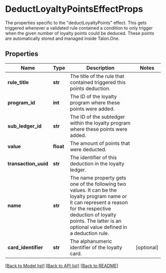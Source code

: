 # DeductLoyaltyPointsEffectProps

The properties specific to the \"deductLoyaltyPoints\" effect. This gets triggered whenever a validated rule contained a condition to only trigger when the given number of loyalty points could be deduced. These points are automatically stored and managed inside Talon.One.
## Properties
Name | Type | Description | Notes
------------ | ------------- | ------------- | -------------
**rule_title** | **str** | The title of the rule that contained triggered this points deduction. | 
**program_id** | **int** | The ID of the loyalty program where these points were added. | 
**sub_ledger_id** | **str** | The ID of the subledger within the loyalty program where these points were added. | 
**value** | **float** | The amount of points that were deducted. | 
**transaction_uuid** | **str** | The identifier of this deduction in the loyalty ledger. | 
**name** | **str** | The name property gets one of the following two values. It can be the loyalty program name or it can represent a reason for the respective deduction of loyalty points. The latter is an optional value defined in a deduction rule.  | 
**card_identifier** | **str** | The alphanumeric identifier of the loyalty card.  | [optional] 

[[Back to Model list]](../README.md#documentation-for-models) [[Back to API list]](../README.md#documentation-for-api-endpoints) [[Back to README]](../README.md)


